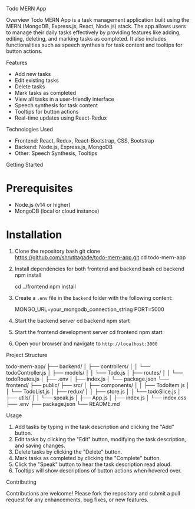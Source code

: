 Todo MERN App

 Overview
Todo MERN App is a task management application built using the MERN (MongoDB, Express.js, React, Node.js) stack. The app allows users to manage their daily tasks effectively by providing features like adding, editing, deleting, and marking tasks as completed. It also includes functionalities such as speech synthesis for task content and tooltips for button actions.

 Features
- Add new tasks
- Edit existing tasks
- Delete tasks
- Mark tasks as completed
- View all tasks in a user-friendly interface
- Speech synthesis for task content
- Tooltips for button actions
- Real-time updates using React-Redux

 Technologies Used
- Frontend: React, Redux, React-Bootstrap, CSS, Bootstrap 
- Backend: Node.js, Express.js, MongoDB
- Other: Speech Synthesis, Tooltips

 Getting Started

# Prerequisites
- Node.js (v14 or higher)
- MongoDB (local or cloud instance)

# Installation

1. Clone the repository
   bash
   git clone https://github.com/shrutitagade/todo-mern-app.git
   cd todo-mern-app
   

2. Install dependencies for both frontend and backend
   bash
   cd backend
   npm install

   cd ../frontend
   npm install
   

3. Create a `.env` file in the `backend` folder with the following content:
   
   MONGO_URL=your_mongodb_connection_string
   PORT=5000
   

4. Start the backend server
   cd backend
   npm start
   

5. Start the frontend development server
   cd frontend
   npm start

6. Open your browser and navigate to `http://localhost:3000`

 Project Structure

todo-mern-app/
├── backend/
│   ├── controllers/
│   │   └── todoController.js
│   ├── models/
│   │   └── Todo.js
│   ├── routes/
│   │   └── todoRoutes.js
│   ├── .env
│   ├── index.js
│   └── package.json
└── frontend/
    ├── public/
    ├── src/
    │   ├── components/
    │   │   ├── TodoItem.js
    │   │   └── TodoList.js
    │   ├── redux/
    │   │   ├── store.js
    │   │   └── todoSlice.js
    │   ├── utils/
    │   │   └── speak.js
    │   ├── App.js
    │   ├── index.js
    │   └── index.css
    ├── .env
    ├── package.json
    └── README.md

 Usage

1. Add tasks by typing in the task description and clicking the "Add" button.
2. Edit tasks by clicking the "Edit" button, modifying the task description, and saving changes.
3. Delete tasks by clicking the "Delete" button.
4. Mark tasks as completed by clicking the "Complete" button.
5. Click the "Speak" button to hear the task description read aloud.
6. Tooltips will show descriptions of button actions when hovered over.

 Contributing
 
Contributions are welcome! Please fork the repository and submit a pull request for any enhancements, bug fixes, or new features.




